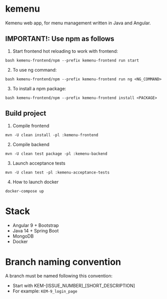 # kemenu

Kemenu web app, for menu management written in Java and Angular.

## IMPORTANT!: Use npm as follows

1. Start frontend hot reloading to work with frontend:

`bash kemenu-frontend/npm --prefix kemenu-frontend run start`

2. To use ng command:

`bash kemenu-frontend/npm --prefix kemenu-frontend run ng <NG_COMMAND>`

3. To install a npm package:

`bash kemenu-frontend/npm --prefix kemenu-frontend install <PACKAGE>`

## Build project

1. Compile frontend

`mvn -U clean install -pl :kemenu-frontend`

2. Compile backend

`mvn -U clean test package -pl :kemenu-backend`

3. Launch acceptance tests

`mvn -U clean test -pl :kemenu-acceptance-tests`

4. How to launch docker

`docker-compose up`

# Stack

* Angular 9 + Bootstrap
* Java 14 + Spring Boot
* MongoDB
* Docker

# Branch naming convention

A branch must be named following this convention:

* Start with KEM-[ISSUE_NUMBER]_[SHORT_DESCRIPTION]
* For example: `KEM-9_login_page`


